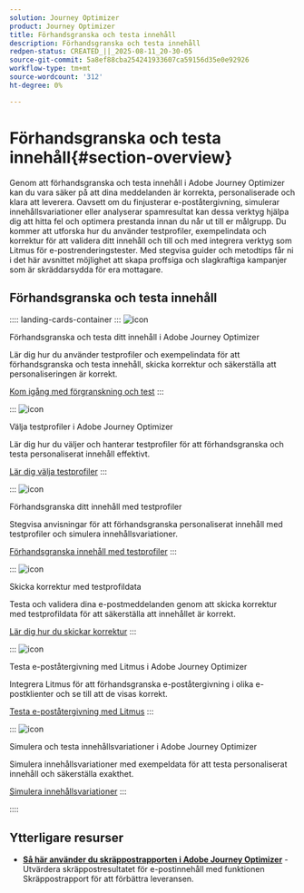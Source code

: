 ```yaml
---
solution: Journey Optimizer
product: Journey Optimizer
title: Förhandsgranska och testa innehåll
description: Förhandsgranska och testa innehåll
redpen-status: CREATED_||_2025-08-11_20-30-05
source-git-commit: 5a8ef88cba254241933607ca59156d35e0e92926
workflow-type: tm+mt
source-wordcount: '312'
ht-degree: 0%

---
```



# Förhandsgranska och testa innehåll{#section-overview}

Genom att förhandsgranska och testa innehåll i Adobe Journey Optimizer kan du vara säker på att dina meddelanden är korrekta, personaliserade och klara att leverera. Oavsett om du finjusterar e-poståtergivning, simulerar innehållsvariationer eller analyserar spamresultat kan dessa verktyg hjälpa dig att hitta fel och optimera prestanda innan du når ut till er målgrupp. Du kommer att utforska hur du använder testprofiler, exempelindata och korrektur för att validera ditt innehåll och till och med integrera verktyg som Litmus för e-postrenderingstester. Med stegvisa guider och metodtips får ni i det här avsnittet möjlighet att skapa proffsiga och slagkraftiga kampanjer som är skräddarsydda för era mottagare.

## Förhandsgranska och testa innehåll

:::: landing-cards-container
:::
![icon](https://cdn.experienceleague.adobe.com/icons/circle-play.svg)

Förhandsgranska och testa ditt innehåll i Adobe Journey Optimizer

Lär dig hur du använder testprofiler och exempelindata för att förhandsgranska och testa innehåll, skicka korrektur och säkerställa att personaliseringen är korrekt.

[Kom igång med förgranskning och test](../using/content-management/preview-test.md)
:::

:::
![icon](https://cdn.experienceleague.adobe.com/icons/list-check.svg)

Välja testprofiler i Adobe Journey Optimizer

Lär dig hur du väljer och hanterar testprofiler för att förhandsgranska och testa personaliserat innehåll effektivt.

[Lär dig välja testprofiler](../using/content-management/test-profiles.md)
:::

:::
![icon](https://cdn.experienceleague.adobe.com/icons/bullseye.svg)

Förhandsgranska ditt innehåll med testprofiler

Stegvisa anvisningar för att förhandsgranska personaliserat innehåll med testprofiler och simulera innehållsvariationer.

[Förhandsgranska innehåll med testprofiler](../using/content-management/preview.md)
:::

:::
![icon](https://cdn.experienceleague.adobe.com/icons/envelope.svg)

Skicka korrektur med testprofildata

Testa och validera dina e-postmeddelanden genom att skicka korrektur med testprofildata för att säkerställa att innehållet är korrekt.

[Lär dig hur du skickar korrektur](../using/content-management/proofs.md)
:::

:::
![icon](https://cdn.experienceleague.adobe.com/icons/eye.svg)

Testa e-poståtergivning med Litmus i Adobe Journey Optimizer

Integrera Litmus för att förhandsgranska e-poståtergivning i olika e-postklienter och se till att de visas korrekt.

[Testa e-poståtergivning med Litmus](../using/content-management/rendering.md)
:::

:::
![icon](https://cdn.experienceleague.adobe.com/icons/code-branch.svg)

Simulera och testa innehållsvariationer i Adobe Journey Optimizer

Simulera innehållsvariationer med exempeldata för att testa personaliserat innehåll och säkerställa exakthet.

[Simulera innehållsvariationer](../using/test-approve/simulate-sample-input.md)
:::

::::


## Ytterligare resurser

- **[Så här använder du skräppostrapporten i Adobe Journey Optimizer](../using/content-management/spam-report.md)** - Utvärdera skräppostresultatet för e-postinnehåll med funktionen Skräppostrapport för att förbättra leveransen.
